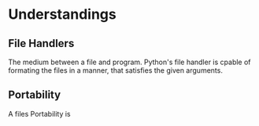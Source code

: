 # Understandings

## File Handlers

The medium between a file and program. Python's file handler is cpable of formating the files in a manner, that satisfies the given arguments.


## Portability

A files Portability is 